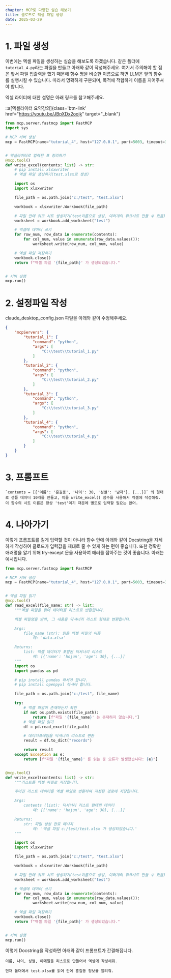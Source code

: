 ```yaml
---
chapter: MCP로 다양한 실습 해보기
title: 클로드로 엑셀 파일 생성
date: 2025-03-29
---
```


# 1. 파일 생성

이번에는 엑셀 파일을 생성하는 실습을 해보도록 하겠습니다. 같은 폴더에 `tutorial_4.py`라는 파일을 만들고 아래와 같이 작성해주세요. 여기서 주의해야 할 점은 앞서 파일 입출력을 했기 때문에 함수 명을 비슷한 이름으로 하면 LLM은 앞의 함수를 실행시킬 수 있습니다. 따라서 명확하게 구분되며, 목적에 적합하게 이름을 지어주셔야 합니다.

엑셀 라이터에 대한 설명은 아래 링크를 참고해주세요.

::a[엑셀라이터 요약강의]{class='btn-link' href="https://youtu.be/JBpXDx2oojk" target="\_blank"}

```python
from mcp.server.fastmcp import FastMCP
import sys

# MCP 서버 생성
mcp = FastMCP(name="tutorial_4", host="127.0.0.1", port=5003, timeout=30)


# 엑셀라이터로 입력된 표 정리하기
@mcp.tool()
def write_excel(contents: list) -> str:
    # pip install xlsxwriter
    # 엑셀 파일 생성하기(test.xlsx로 생성)

    import os
    import xlsxwriter

    file_path = os.path.join("c:/test", "test.xlsx")

    workbook = xlsxwriter.Workbook(file_path)

    # 파일 안에 워크 시트 생성하기(test이름으로 생성, 여러개의 워크시트 만들 수 있음)
    worksheet = workbook.add_worksheet("test")

    # 엑셀에 데이터 쓰기
    for row_num, row_data in enumerate(contents):
        for col_num, value in enumerate(row_data.values()):
            worksheet.write(row_num, col_num, value)

    # 엑셀 파일 저장하기
    workbook.close()
    return f"엑셀 파일 '{file_path}' 가 생성되었습니다."


# 서버 실행
mcp.run()
```

# 2. 설정파일 작성
claude_desktop_config.json 파일을 아래와 같이 수정해주세요.
```json
{
    "mcpServers": {
        "tutorial_1": {
            "command": "python",
            "args": [
                "C:\\test\\tutorial_1.py"
            ]
        },
        "tutorial_2": {
            "command": "python",
            "args": [
                "C:\\test\\tutorial_2.py"
            ]
        },
        "tutorial_3": {
            "command": "python",
            "args": [
                "C:\\test\\tutorial_3.py"
            ]
        },
        "tutorial_4": {
            "command": "python",
            "args": [
                "C:\\test\\tutorial_4.py"
            ]
        }
    }
}
```

# 3. 프롬프트
```
`contents = [{'이름': '홍길동', '나이': 30, '성별': '남자'}, {...}]` 의 형태로 셈플 데이터 10개를 만들고, 이를 write_excel() 함수를 사용해서 엑셀에 작성해줘. 이 함수의 시트 이름은 항상 'test'이기 때문에 별도로 입력할 필요는 없어.
```

# 4. 나아가기

이렇게 프롬프트를 길게 입력할 것이 아니라 함수 안에 아래와 같이 Docstring을 자세하게 작성하여 클로드가 입력값을 제대로 줄 수 있게 하는 편이 좋습니다. 또한 정확한 애러명을 알기 위해 try-except 문을 사용하여 애러를 잡아주는 것이 좋습니다. 아래는 예시입니다.

```python
from mcp.server.fastmcp import FastMCP

# MCP 서버 생성
mcp = FastMCP(name="tutorial_4", host="127.0.0.1", port=5003, timeout=30)


# 엑셀 파일 읽기
@mcp.tool()
def read_excel(file_name: str) -> list:
    """엑셀 파일을 읽어 데이터를 리스트로 반환합니다.

    엑셀 파일명을 받아, 그 내용을 딕셔너리 리스트 형태로 변환합니다.

    Args:
        file_name (str): 읽을 엑셀 파일의 이름
            예: 'data.xlsx'

    Returns:
        list: 엑셀 데이터가 포함된 딕셔너리 리스트
            예: [{'name': 'hojun', 'age': 30}, {...}]
    """
    import os
    import pandas as pd

    # pip install pandas 하셔야 합니다.
    # pip install openpyxl 하셔야 합니다.

    file_path = os.path.join("c:/test", file_name)

    try:
        # 엑셀 파일이 존재하는지 확인
        if not os.path.exists(file_path):
            return [f"파일 '{file_name}' 는 존재하지 않습니다."]
        # 엑셀 파일 읽기
        df = pd.read_excel(file_path)

        # 데이터프레임을 딕셔너리 리스트로 변환
        result = df.to_dict("records")

        return result
    except Exception as e:
        return [f"파일 '{file_name}' 를 읽는 중 오류가 발생했습니다: {e}"]


@mcp.tool()
def write_excel(contents: list) -> str:
    """리스트를 엑셀 파일로 저장합니다.

    주어진 리스트 데이터를 엑셀 파일로 변환하여 지정된 경로에 저장합니다.

    Args:
        contents (list): 딕셔너리 리스트 형태의 데이터
            예: [{'name': 'hojun', 'age': 30}, {...}]

    Returns:
        str: 파일 생성 완료 메시지
            예: '엑셀 파일 c:/test/test.xlsx 가 생성되었습니다.'
    """

    import os
    import xlsxwriter

    file_path = os.path.join("c:/test", "test.xlsx")

    workbook = xlsxwriter.Workbook(file_path)

    # 파일 안에 워크 시트 생성하기(test이름으로 생성, 여러개의 워크시트 만들 수 있음)
    worksheet = workbook.add_worksheet("test")

    # 엑셀에 데이터 쓰기
    for row_num, row_data in enumerate(contents):
        for col_num, value in enumerate(row_data.values()):
            worksheet.write(row_num, col_num, value)

    # 엑셀 파일 저장하기
    workbook.close()
    return f"엑셀 파일 '{file_path}' 가 생성되었습니다."


# 서버 실행
mcp.run()
```

이렇게 Docstring을 작성하면 아래와 같이 프롬프트가 간결해집니다.

```
이름, 나이, 성별, 이메일을 리스트로 만들어서 엑셀에 작성해줘.
```

```
현재 폴더에서 test.xlsx를 읽어 안에 홍길동 정보를 알려줘.
```
